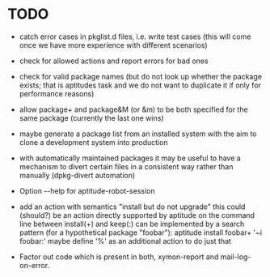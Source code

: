 # TODO

* catch error cases in pkglist.d files, i.e. write test cases
  (this will come once we have more experience with different
  scenarios)

* check for allowed actions and report errors for bad ones

* check for valid package names (but do not look up whether
  the package exists; that is aptitudes task and we do not
  want to duplicate it if only for performance reasons)

* allow package+ and package&M (or &m) to be both specified
  for the same package (currently the last one wins)

* maybe generate a package list from an installed system with
  the aim to clone a development system into production

* with automatically maintained packages it may be useful to
  have a mechanism to divert certain files in a consistent
  way rather than manually (dpkg-divert automation)

* Option --help for aptitude-robot-session

* add an action with semantics "install but do not upgrade"
  this could (should?) be an action directly supported by
  aptitude on the command line between install(+) and keep(:)
  can be implemented by a search pattern (for a hypothetical
  package "foobar"):
  aptitude install foobar+ '~i foobar:'
  maybe define '%' as an additional action to do just that

* Factor out code which is present in both, xymon-report and
  mail-log-on-error.
